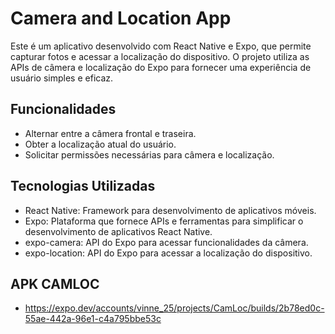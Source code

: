 # Camera and Location App

Este é um aplicativo desenvolvido com React Native e Expo, que permite capturar fotos e acessar a localização do dispositivo. O projeto utiliza as APIs de câmera e localização do Expo para fornecer uma experiência de usuário simples e eficaz.

## Funcionalidades

- Alternar entre a câmera frontal e traseira.
- Obter a localização atual do usuário.
- Solicitar permissões necessárias para câmera e localização.

## Tecnologias Utilizadas

- React Native: Framework para desenvolvimento de aplicativos móveis.
- Expo: Plataforma que fornece APIs e ferramentas para simplificar o desenvolvimento de aplicativos React Native.
- expo-camera: API do Expo para acessar funcionalidades da câmera.
- expo-location: API do Expo para acessar a localização do dispositivo.

## APK CAMLOC

- https://expo.dev/accounts/vinne_25/projects/CamLoc/builds/2b78ed0c-55ae-442a-96e1-c4a795bbe53c
